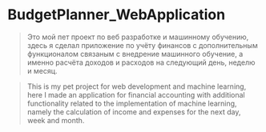 # BudgetPlanner_WebApplication

> Это мой пет проект по веб разработке и машинному обучению, здесь я сделал приложение по учёту финансов с дополнительным функционалом связаным с внедрение машинного обучение, а именно расчёта доходов и расходов на следующий день, неделю и месяц.

> This is my pet project for web development and machine learning, here I made an application for financial accounting with additional functionality related to the implementation of machine learning, namely the calculation of income and expenses for the next day, week and month.
